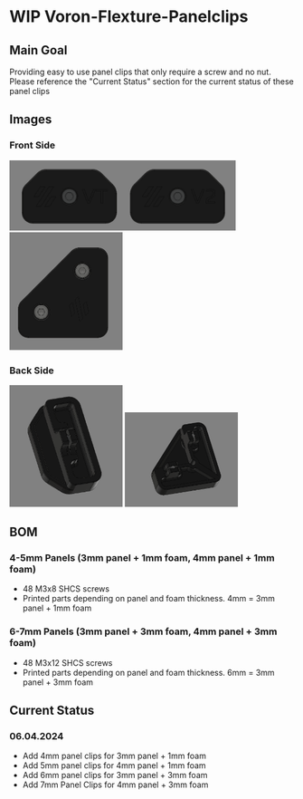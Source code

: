 # WIP Voron-Flexture-Panelclips
## Main Goal
Providing easy to use panel clips that only require a screw and no nut.
Please reference the "Current Status" section for the current status of these panel clips

## Images
### Front Side
<img src="/images/Front_MidSpan.png" width="400">
<img src="/images/Front-Corner.png" width="200">

### Back Side

<img src="/images/MidSpan-back.png" width="200">
<img src="/images/Corner-Clip-Back.png" width="200">

## BOM
### 4-5mm Panels (3mm panel + 1mm foam, 4mm panel + 1mm foam)
* 48 M3x8 SHCS screws
* Printed parts depending on panel and foam thickness. 4mm = 3mm panel + 1mm foam

### 6-7mm Panels (3mm panel + 3mm foam, 4mm panel + 3mm foam)
* 48 M3x12 SHCS screws
* Printed parts depending on panel and foam thickness. 6mm = 3mm panel + 3mm foam

## Current Status
### 06.04.2024
* Add 4mm panel clips for 3mm panel + 1mm foam
* Add 5mm panel clips for 4mm panel + 1mm foam
* Add 6mm panel clips for 3mm panel + 3mm foam
* Add 7mm Panel Clips for 4mm panel + 3mm foam 


